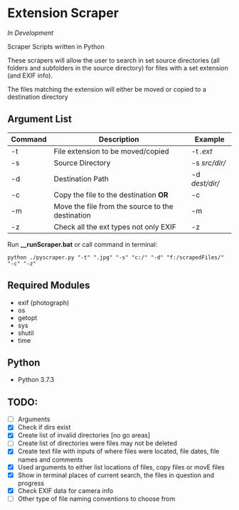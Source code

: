 # Extension Scraper
*In Development*

Scraper Scripts written in Python

These scrapers will allow the user to search in set source directories (all folders and subfolders in the source directory) for files with a set extension (and EXIF info).

The files matching the extension will either be moved or copied to a destination directory

## Argument List
| Command | Description | Example |
| ------- | ----------- | ------- |
| -t      | File extension to be moved/copied | -t *.ext* |
| -s      | Source Directory | -s *src/dir/* |
| -d      | Destination Path | -d *dest/dir/* |
| -c      | Copy the file to the destination **OR** | -c |
| -m      | Move the file from the source to the destination | -m |
| -z      | Check all the ext types not only EXIF | -z |

Run **__runScraper.bat**
or call command in terminal:
```
python ./pyscraper.py "-t" ".jpg" "-s" "c:/" "-d" "f:/scrapedFiles/" "-c" "-z"
```

## Required Modules
- exif (photograph)
- os
- getopt
- sys
- shutil
- time

## Python
- Python 3.7.3

## TODO:
- [ ] Arguments
- [x] Check if dirs exist
- [x] Create list of invalid directories [no go areas]
- [ ] Create list of directories were files may not be deleted
- [x] Create text file with inputs of where files were located, file dates, file names and comments
- [x] Used arguments to either list locations of files, copy files or movE files
- [x] Show in terminal places of current search, the files in question and progress
- [x] Check EXIF data for camera info
- [ ] Other type of file naming conventions to choose from
